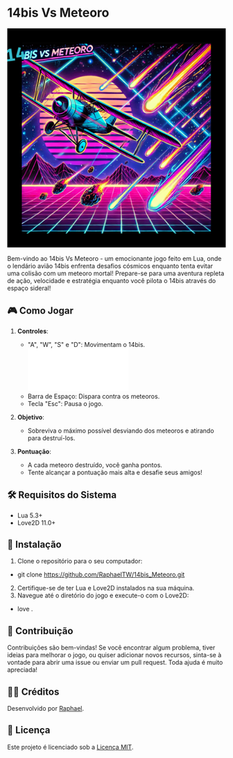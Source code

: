 # 14bis Vs Meteoro

![14bis Vs Meteoro](img/new_logo.png)

Bem-vindo ao 14bis Vs Meteoro - um emocionante jogo feito em Lua, onde o lendário avião 14bis enfrenta desafios cósmicos enquanto tenta evitar uma colisão com um meteoro mortal! Prepare-se para uma aventura repleta de ação, velocidade e estratégia enquanto você pilota o 14bis através do espaço sideral!

## 🎮 Como Jogar
1. **Controles**:
   - "A", "W", "S" e "D": Movimentam o 14bis.
![Comandos](img\menu\comandos.png)
   - Barra de Espaço: Dispara contra os meteoros.
   - Tecla "Esc": Pausa o jogo.

2. **Objetivo**:
   - Sobreviva o máximo possível desviando dos meteoros e atirando para destruí-los.

3. **Pontuação**:
   - A cada meteoro destruído, você ganha pontos.
   - Tente alcançar a pontuação mais alta e desafie seus amigos!

## 🛠️ Requisitos do Sistema
- Lua 5.3+
- Love2D 11.0+

## 🚀 Instalação
1. Clone o repositório para o seu computador:
- git clone https://github.com/RaphaelTW/14bis_Meteoro.git
2. Certifique-se de ter Lua e Love2D instalados na sua máquina.
3. Navegue até o diretório do jogo e execute-o com o Love2D:
- love .

## 🤝 Contribuição
Contribuições são bem-vindas! Se você encontrar algum problema, tiver ideias para melhorar o jogo, ou quiser adicionar novos recursos, sinta-se à vontade para abrir uma issue ou enviar um pull request. Toda ajuda é muito apreciada!

## 👨‍💻 Créditos
Desenvolvido por [Raphael](https://github.com/RaphaelTW).

## 📜 Licença
Este projeto é licenciado sob a [Licença MIT](https://github.com/RaphaelTW/14bis_Meteoro/blob/main/LICENSE).
